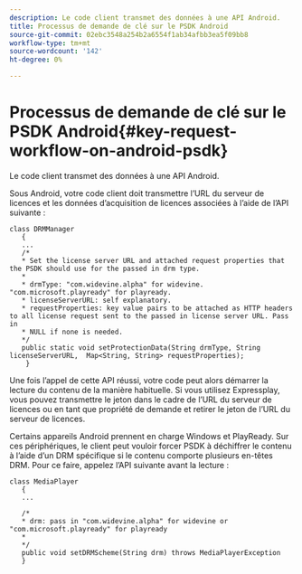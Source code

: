 ```yaml
---
description: Le code client transmet des données à une API Android.
title: Processus de demande de clé sur le PSDK Android
source-git-commit: 02ebc3548a254b2a6554f1ab34afbb3ea5f09bb8
workflow-type: tm+mt
source-wordcount: '142'
ht-degree: 0%

---
```


# Processus de demande de clé sur le PSDK Android{#key-request-workflow-on-android-psdk}

Le code client transmet des données à une API Android.

Sous Android, votre code client doit transmettre l’URL du serveur de licences et les données d’acquisition de licences associées à l’aide de l’API suivante :

```
class DRMManager 
   { 
   ... 
   /* 
   * Set the license server URL and attached request properties that the PSDK should use for the passed in drm type.  
   * 
   * drmType: "com.widevine.alpha" for widevine. "com.microsoft.playready" for playready. 
   * licenseServerURL: self explanatory.  
   * requestProperties: key value pairs to be attached as HTTP headers to all license request sent to the passed in license server URL. Pass in 
   * NULL if none is needed.  
   */ 
   public static void setProtectionData(String drmType, String licenseServerURL,  Map<String, String> requestProperties); 
    }
```

Une fois l’appel de cette API réussi, votre code peut alors démarrer la lecture du contenu de la manière habituelle. Si vous utilisez Expressplay, vous pouvez transmettre le jeton dans le cadre de l’URL du serveur de licences ou en tant que propriété de demande et retirer le jeton de l’URL du serveur de licences.

Certains appareils Android prennent en charge Windows et PlayReady. Sur ces périphériques, le client peut vouloir forcer PSDK à déchiffrer le contenu à l’aide d’un DRM spécifique si le contenu comporte plusieurs en-têtes DRM. Pour ce faire, appelez l’API suivante avant la lecture :

```
class MediaPlayer 
   { 
   ... 
    
   /* 
   * drm: pass in "com.widevine.alpha" for widevine or "com.microsoft.playready" for playready 
   * 
   */ 
   public void setDRMScheme(String drm) throws MediaPlayerException 
   }
```
